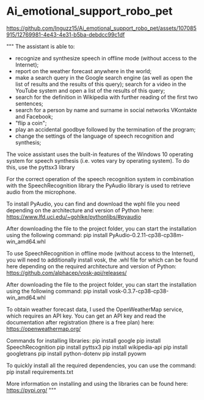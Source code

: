 # Ai_emotional_support_robo_pet

https://github.com/Inguzz15/Ai_emotional_support_robo_pet/assets/107085915/12769981-4e43-4e31-b5ba-debdcc99c1df

"""
The assistant is able to:
* recognize and synthesize speech in offline mode (without access to the Internet);
* report on the weather forecast anywhere in the world;
* make a search query in the Google search engine
  (as well as open the list of results and the results of this query);
search for a video in the YouTube system and open a list of the results of this query;
* search for the definition in Wikipedia with further reading of the first two sentences;
* search for a person by name and surname in social networks VKontakte and Facebook;
* "flip a coin";
* play an accidental goodbye followed by the termination of the program;
* change the settings of the language of speech recognition and synthesis;

The voice assistant uses the built-in features of the Windows 10 operating system for speech synthesis
(i.e. votes vary by operating system). To do this, use the pyttsx3 library


For the correct operation of the speech recognition system in combination with the SpeechRecognition library
the PyAudio library is used to retrieve audio from the microphone.

To install PyAudio, you can find and download the wphl file you need depending on the architecture and version of Python here:
https://www.lfd.uci.edu/~gohlke/pythonlibs/#pyaudio


After downloading the file to the project folder, you can start the installation using the following command:
pip install PyAudio-0.2.11-cp38-cp38m-win_amd64.whl

To use SpeechRecognition in offline mode (without access to the Internet), you will need to additionally install
vosk, the .whl file for which can be found here depending on the required architecture and version of Python:
https://github.com/alphacep/vosk-api/releases/

After downloading the file to the project folder, you can start the installation using the following command:
pip install vosk-0.3.7-cp38-cp38-win_amd64.whl

To obtain weather forecast data, I used the OpenWeatherMap service, which requires an API key.
You can get an API key and read the documentation after registration (there is a free plan) here:
https://openweathermap.org/

Commands for installing libraries:
pip install google
pip install SpeechRecognition
pip install pyttsx3
pip install wikipedia-api
pip install googletrans
pip install python-dotenv
pip install pyowm


To quickly install all the required dependencies, you can use the command:
pip install requirements.txt

More information on installing and using the libraries can be found here:
https://pypi.org/
"""
